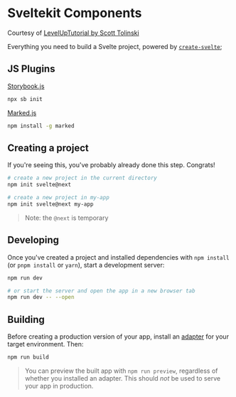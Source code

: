 # Sveltekit Components

Courtesy of [LevelUpTutorial by Scott Tolinski](https://leveluptutorials.com/tutorials/building-svelte-components/getting-started)

Everything you need to build a Svelte project, powered by [`create-svelte`](https://github.com/sveltejs/kit/tree/master/packages/create-svelte);


## JS Plugins

[Storybook.js](https://storybook.js.org/docs/react/get-started/install)
```bash
npx sb init
```

[Marked.js](https://marked.js.org/)
```bash
npm install -g marked
```


## Creating a project

If you're seeing this, you've probably already done this step. Congrats!

```bash
# create a new project in the current directory
npm init svelte@next

# create a new project in my-app
npm init svelte@next my-app
```

> Note: the `@next` is temporary

## Developing

Once you've created a project and installed dependencies with `npm install` (or `pnpm install` or `yarn`), start a development server:

```bash
npm run dev

# or start the server and open the app in a new browser tab
npm run dev -- --open
```

## Building

Before creating a production version of your app, install an [adapter](https://kit.svelte.dev/docs#adapters) for your target environment. Then:

```bash
npm run build
```

> You can preview the built app with `npm run preview`, regardless of whether you installed an adapter. This should _not_ be used to serve your app in production.

